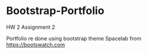 # Bootstrap-Portfolio
HW 2 Assignment 2

Portfolio re done using bootstrap theme Spacelab from https://bootswatch.com
